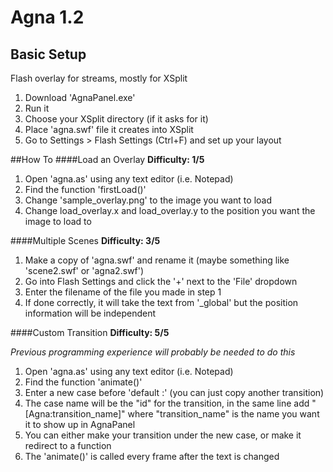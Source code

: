 Agna 1.2
====

## Basic Setup
Flash overlay for streams, mostly for XSplit

1. Download 'AgnaPanel.exe'
2. Run it
3. Choose your XSplit directory (if it asks for it)
4. Place 'agna.swf' file it creates into XSplit
5. Go to Settings > Flash Settings (Ctrl+F) and set up your layout

##How To
####Load an Overlay
**Difficulty: 1/5**

1. Open 'agna.as' using any text editor (i.e. Notepad)
2. Find the function 'firstLoad()'
3. Change 'sample_overlay.png' to the image you want to load
4. Change load_overlay.x and load_overlay.y to the position you want the image to load to


####Multiple Scenes
**Difficulty: 3/5**

1. Make a copy of 'agna.swf' and rename it (maybe something like 'scene2.swf' or 'agna2.swf')
2. Go into Flash Settings and click the '+' next to the 'File' dropdown
3. Enter the filename of the file you made in step 1
4. If done correctly, it will take the text from '_global' but the position information will be independent


####Custom Transition
**Difficulty: 5/5**

*Previous programming experience will probably be needed to do this*

1. Open 'agna.as' using any text editor (i.e. Notepad)
2. Find the function 'animate()'
3. Enter a new case before 'default :' (you can just copy another transition)
4. The case name will be the "id" for the transition, in the same line add "[Agna:transition_name]" where "transition_name" is the name you want it to show up in AgnaPanel
5. You can either make your transition under the new case, or make it redirect to a function
6. The 'animate()' is called every frame after the text is changed
